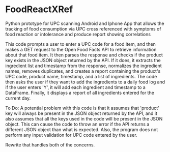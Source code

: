# FoodReactXRef
Python prototype for UPC scanning Android and Iphone App that allows the tracking of food consumption via UPC cross referenced with symptoms of food reaction or intolerance and produce report showing correlations

This code prompts a user to enter a UPC code for a food item, and then makes a GET request to the Open Food Facts API to retrieve information about that food item. It then parses the response and checks if the product key exists in the JSON object returned by the API. If it does, it extracts the ingredient list and timestamp from the response, normalizes the ingredient names, removes duplicates, and creates a report containing the product's UPC code, product name, timestamp, and a list of ingredients. The code then asks the user if they want to add the ingredients to a daily food log and if the user enters 'Y', it will add each ingredient and timestamp to a DataFrame. Finally, it displays a report of all ingredients entered for the current day.

To Do:
A potential problem with this code is that it assumes that 'product' key will always be present in the JSON object returned by the API, and it also assumes that all the keys used in the code will be present in the JSON object. This can cause the code to throw an error if the API returns a different JSON object than what is expected. Also, the program does not perform any input validation for UPC code entered by the user.

Rewrite that handles both of the concerns.
